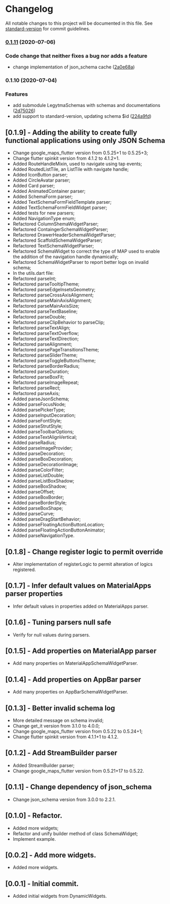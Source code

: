 # Changelog

All notable changes to this project will be documented in this file. See [standard-version](https://github.com/conventional-changelog/standard-version) for commit guidelines.

### [0.1.11](https://github.com/Legytma/LegytmaSchemas/compare/0.1.10...0.1.11) (2020-07-06)


### Code change that neither fixes a bug nor adds a feature

* change implementation of json_schema cache ([2a0e68a](https://github.com/Legytma/LegytmaSchemas/commit/2a0e68a4a1c997ba728cabe7d38148a2537fe4b7))

### 0.1.10 (2020-07-04)


### Features

* add submodule LegytmaSchemas with schemas and documentations ([2d75026](https://github.com/Legytma/LegytmaSchemas/commit/2d75026211076ad6e9741db36d46308a3b536401))
* add support to standard-version, updating schema $id ([224a9fd](https://github.com/Legytma/LegytmaSchemas/commit/224a9fd3aadd73fce66f41346cf3ff66d572d054))

## [0.1.9] - Adding the ability to create fully functional applications using only JSON Schema

* Change google_maps_flutter version from 0.5.25+1 to 0.5.25+3;
* Change flutter spinkit version from 4.1.2 to 4.1.2+1.
* Added RouteHandleMixin, used to navigate using tap events;
* Added RoutedListTile, an ListTile with navigate handle;
* Added IconButton parser;
* Added CircleAvatar parser;
* Added Card parser;
* Added AnimatedContainer parser;
* Added SchemaForm parser;
* Added TextSchemaFormFieldTemplate parser;
* Added TextSchemaFormFieldWidget parser;
* Added tests for new parsers;
* Added NavigationType enum;
* Refactored ColumnShemaWidgetParser;
* Refactored ContaingerSchemaWidgetParser;
* Refactored DrawerHeaderSchemaWidgetParser;
* Refactored ScaffoldSchemaWidgetParser;
* Refactored TextSchemaWidgetParser;
* Refactored SchemaWidget to correct the type of MAP used to enable the addition of the navigation handle dynamically;
* Refactored SchemaWidgetParser to report better logs on invalid schema;
* In the utils.dart file:
 * Refactored parseInt;
 * Refactored parseTooltipTheme;
 * Refactored parseEdgeInsetsGeometry;
 * Refactored parseCrossAxisAlignment;
 * Refactored parseMainAxisAlignment;
 * Refactored parseMainAxisSize;
 * Refactored parseTextBaseline;
 * Refactored parseDouble;
 * Refactored parseClipBehavior to parseClip;
 * Refactored parseTextAlign;
 * Refactored parseTextOverflow;
 * Refactored parseTextDirection;
 * Refactored parseAlignment;
 * Refactored parsePageTransitionsTheme;
 * Refactored parseSliderTheme;
 * Refactored parseToggleButtonsTheme;
 * Refactored parseBorderRadius;
 * Refactored parseDuration;
 * Refactored parseBoxFit;
 * Refactored parseImageRepeat;
 * Refactored parseRect;
 * Refactored parseAxis;
 * Added parseJsonSchema;
 * Added parseFocusNode;
 * Added parsePickerType;
 * Added parseInputDecoration;
 * Added parseFontStyle;
 * Added parseStrutStyle;
 * Added parseToolbarOptions;
 * Added parseTextAlignVertical;
 * Added parseRadius;
 * Added parseImageProvider;
 * Added parseDecoration;
 * Added parseBoxDecoration;
 * Added parseDecorationImage;
 * Added parseColorFilter;
 * Added parseListDouble;
 * Added parseListBoxShadow;
 * Added parseBoxShadow;
 * Added parseOffset;
 * Added parseBoxBorder;
 * Added parseBorderStyle;
 * Added parseBoxShape;
 * Added parseCurve;
 * Added parseDragStartBehavior;
 * Added parseFloatingActionButtonLocation;
 * Added parseFloatingActionButtonAnimator;
 * Added parseNavigationType.

## [0.1.8] - Change register logic to permit override

* Alter implementation of registerLogic to permit alteration of logics registered.

## [0.1.7] - Infer default values on MaterialApps parser properties

* Infer default values in properties added on MaterialApps parser.

## [0.1.6] - Tuning parsers null safe

* Verify for null values during parsers.

## [0.1.5] - Add properties on MaterialApp parser

* Add many properties on MaterialAppSchemaWidgetParser.

## [0.1.4] - Add properties on AppBar parser

* Add many properties on AppBarSchemaWidgetParser.

## [0.1.3] - Better invalid schema log

* More detailed message on schema invalid;
* Change get_it version from 3.1.0 to 4.0.0;
* Change google_maps_flutter version from 0.5.22 to 0.5.24+1;
* Change flutter spinkit version from 4.1.1+1 to 4.1.2.

## [0.1.2] - Add StreamBuilder parser

* Added StreamBuilder parser;
* Change google_maps_flutter version from 0.5.21+17 to 0.5.22.

## [0.1.1] - Change dependency of json_schema

* Change json_schema version from 3.0.0 to 2.2.1.

## [0.1.0] - Refactor.

* Added more widgets;
* Refactor and unify builder method of class SchemaWidget;
* Implement example.

## [0.0.2] - Add more widgets.

* Added more widgets.

## [0.0.1] - Initial commit.

* Added initial widgets from DynamicWidgets.
